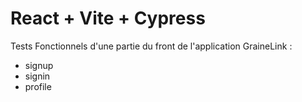 # React + Vite + Cypress

Tests Fonctionnels d'une partie du front de l'application GraineLink :
* signup
* signin
* profile

  



